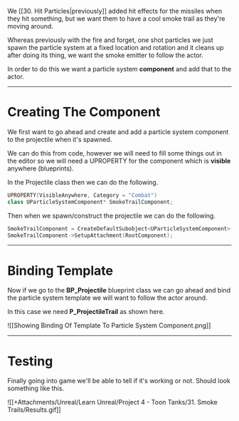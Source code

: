 We [[30. Hit Particles|previously]] added hit effects for the missiles when they hit something, but we want them to have a cool smoke trail as they're moving around.

Whereas previously with the fire and forget, one shot particles we just spawn the particle system at a fixed location and rotation and it cleans up after doing its thing, we want the smoke emitter to follow the actor.

In order to do this we want a particle system **component** and add that to the actor.

---
# Creating The Component

We first want to go ahead and create and add a particle system component to the projectile when it's spawned.

We can do this from code, however we will need to fill some things out in the editor so we will need a UPROPERTY for the component which is **visible** anywhere (blueprints).

In the Projectile class then we can do the following.

```cpp
UPROPERTY(VisibleAnywhere, Category = "Combat")
class UParticleSystemComponent* SmokeTrailComponent;
```

Then when we spawn/construct the projectile we can do the following.

```cpp
SmokeTrailComponent = CreateDefaultSubobject<UParticleSystemComponent>(TEXT("Smoke Trail"));
SmokeTrailComponent->SetupAttachment(RootComponent);
```

---
# Binding Template

Now if we go to the **BP_Projectile** blueprint class we can go ahead and bind the particle system template we will want to follow the actor around.

In this case we need **P_ProjectileTrail** as shown here.

![[Showing Binding Of Template To Particle System Component.png]]

---
# Testing

Finally going into game we'll be able to tell if it's working or not. Should look something like this.

![[+Attachments/Unreal/Learn Unreal/Project 4 - Toon Tanks/31. Smoke Trails/Results.gif]]